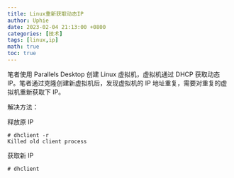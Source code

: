 ```yaml
---
title: Linux重新获取动态IP
author: Uphie
date: 2023-02-04 21:13:00 +0800
categories: [技术]
tags: [linux,ip]
math: true
toc: true
---
```


笔者使用 Parallels Desktop 创建 Linux 虚拟机，虚拟机通过 DHCP 获取动态 IP。笔者通过克隆创建新虚拟机后，发现虚拟机的 IP 地址重复，需要对重复的虚拟机重新获取下 IP。

解决方法：

释放原 IP
```console
# dhclient -r
Killed old client process
```

获取新 IP
```console
# dhclient
```

